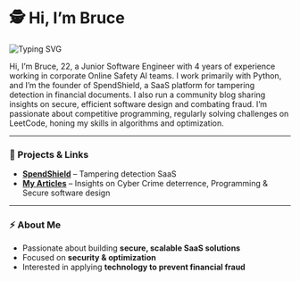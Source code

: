 # 🕵️ Hi, I’m Bruce

![Typing SVG](https://readme-typing-svg.herokuapp.com?font=Fira+Code&size=16&duration=8000&pause=500&color=888888&width=800&lines=Junior+Software+Engineer+•+Algorithm+Optimization+•+Combating+Financial+Fraud)

Hi, I’m Bruce, 22, a Junior Software Engineer with 4 years of experience working in corporate Online Safety AI teams. I work primarily with Python, and I’m the founder of SpendShield, a SaaS platform for tampering detection in financial documents. I also run a community blog sharing insights on secure, efficient software design and combating fraud. I’m passionate about competitive programming, regularly solving challenges on LeetCode, honing my skills in algorithms and optimization. 

---

### 📌 Projects & Links
- **[SpendShield](link-to-spendshield)** – Tampering detection SaaS  
- **[My Articles](https://medium.com/@bruce191)** – Insights on Cyber Crime deterrence, Programming & Secure software design
---

### ⚡ About Me
- Passionate about building **secure, scalable SaaS solutions**  
- Focused on **security & optimization**  
- Interested in applying **technology to prevent financial fraud**
